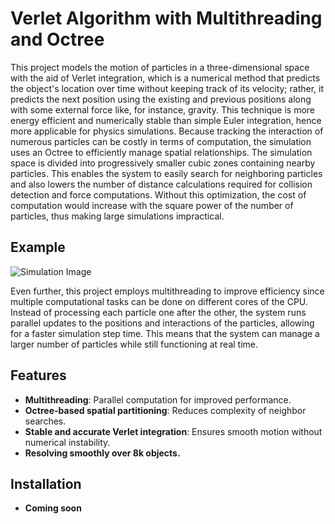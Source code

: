 # Verlet Algorithm with Multithreading and Octree  

This project models the motion of particles in a three-dimensional space with the aid of Verlet integration, which is a numerical method that predicts the object's location over time without keeping track of its velocity; rather, it predicts the next position using the existing and previous positions along with some external force like, for instance, gravity. This technique is more energy efficient and numerically stable than simple Euler integration, hence more applicable for physics simulations. Because tracking the interaction of numerous particles can be costly in terms of computation, the simulation uses an Octree to efficiently manage spatial relationships. The simulation space is divided into progressively smaller cubic zones containing nearby particles. This enables the system to easily search for neighboring particles and also lowers the number of distance calculations required for collision detection and force computations. Without this optimization, the cost of computation would increase with the square power of the number of particles, thus making large simulations impractical.

## Example  
![Simulation Image](https://imgur.com/Hhu2Ma3)

Even further, this project employs multithreading to improve efficiency since multiple computational tasks can be done on different cores of the CPU. Instead of processing each particle one after the other, the system runs parallel updates to the positions and interactions of the particles, allowing for a faster simulation step time. This means that the system can manage a larger number of particles while still functioning at real time.

## Features  
- **Multithreading**: Parallel computation for improved performance.  
- **Octree-based spatial partitioning**: Reduces complexity of neighbor searches.  
- **Stable and accurate Verlet integration**: Ensures smooth motion without numerical instability.
- **Resolving smoothly over 8k objects.**

## Installation  
- **Coming soon**
